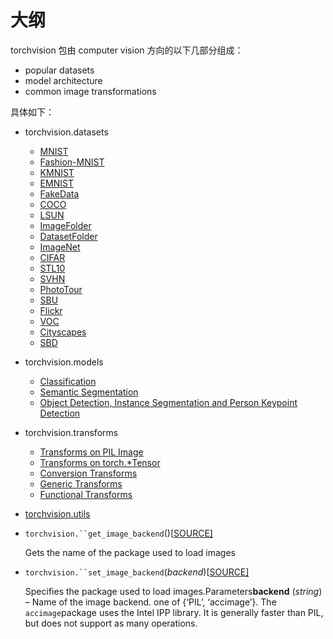 
# 大纲

torchvision 包由 computer vision 方向的以下几部分组成：

- popular datasets
- model architecture
- common image transformations

具体如下：

- torchvision.datasets
  - [MNIST](https://pytorch.org/docs/stable/torchvision/datasets.html#mnist)
  - [Fashion-MNIST](https://pytorch.org/docs/stable/torchvision/datasets.html#fashion-mnist)
  - [KMNIST](https://pytorch.org/docs/stable/torchvision/datasets.html#kmnist)
  - [EMNIST](https://pytorch.org/docs/stable/torchvision/datasets.html#emnist)
  - [FakeData](https://pytorch.org/docs/stable/torchvision/datasets.html#fakedata)
  - [COCO](https://pytorch.org/docs/stable/torchvision/datasets.html#coco)
  - [LSUN](https://pytorch.org/docs/stable/torchvision/datasets.html#lsun)
  - [ImageFolder](https://pytorch.org/docs/stable/torchvision/datasets.html#imagefolder)
  - [DatasetFolder](https://pytorch.org/docs/stable/torchvision/datasets.html#datasetfolder)
  - [ImageNet](https://pytorch.org/docs/stable/torchvision/datasets.html#imagenet)
  - [CIFAR](https://pytorch.org/docs/stable/torchvision/datasets.html#cifar)
  - [STL10](https://pytorch.org/docs/stable/torchvision/datasets.html#stl10)
  - [SVHN](https://pytorch.org/docs/stable/torchvision/datasets.html#svhn)
  - [PhotoTour](https://pytorch.org/docs/stable/torchvision/datasets.html#phototour)
  - [SBU](https://pytorch.org/docs/stable/torchvision/datasets.html#sbu)
  - [Flickr](https://pytorch.org/docs/stable/torchvision/datasets.html#flickr)
  - [VOC](https://pytorch.org/docs/stable/torchvision/datasets.html#voc)
  - [Cityscapes](https://pytorch.org/docs/stable/torchvision/datasets.html#cityscapes)
  - [SBD](https://pytorch.org/docs/stable/torchvision/datasets.html#sbd)
- torchvision.models
  - [Classification](https://pytorch.org/docs/stable/torchvision/models.html#classification)
  - [Semantic Segmentation](https://pytorch.org/docs/stable/torchvision/models.html#semantic-segmentation)
  - [Object Detection, Instance Segmentation and Person Keypoint Detection](https://pytorch.org/docs/stable/torchvision/models.html#object-detection-instance-segmentation-and-person-keypoint-detection)
- torchvision.transforms
  - [Transforms on PIL Image](https://pytorch.org/docs/stable/torchvision/transforms.html#transforms-on-pil-image)
  - [Transforms on torch.*Tensor](https://pytorch.org/docs/stable/torchvision/transforms.html#transforms-on-torch-tensor)
  - [Conversion Transforms](https://pytorch.org/docs/stable/torchvision/transforms.html#conversion-transforms)
  - [Generic Transforms](https://pytorch.org/docs/stable/torchvision/transforms.html#generic-transforms)
  - [Functional Transforms](https://pytorch.org/docs/stable/torchvision/transforms.html#functional-transforms)
- [torchvision.utils](https://pytorch.org/docs/stable/torchvision/utils.html)



- `torchvision.``get_image_backend`()[[SOURCE\]](https://pytorch.org/docs/stable/_modules/torchvision.html#get_image_backend)

  Gets the name of the package used to load images

- `torchvision.``set_image_backend`(*backend*)[[SOURCE\]](https://pytorch.org/docs/stable/_modules/torchvision.html#set_image_backend)

  Specifies the package used to load images.Parameters**backend** (*string*) – Name of the image backend. one of {‘PIL’, ‘accimage’}. The `accimage`package uses the Intel IPP library. It is generally faster than PIL, but does not support as many operations.

